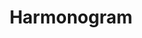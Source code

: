 ---
title: "Harmonogram"
short_name: "Harmonogramy"
draft: false
# page title background image
bg_image: "images/backgrounds/harmonogram.jpg"
feature_item:
   name : "Harmonogram"
   icon : "ti-calendar" # icon pack : https://themify.me/themify-icons
   content : "Tu sprawdzisz atualne harmonogramy odbioru odpadów na rok 2020/2021"
# category
category: "harmonogram"
# display aktualnosci
aktualnosci_enabled: "True"
# meta description
description : "Aktualne harmonogramy wywozu śmieci na rok 2020-2021"
---